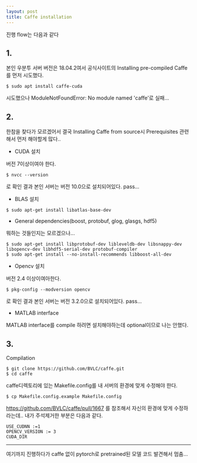 ```yaml
---
layout: post
title: Caffe installation
---
```


진행 flow는 다음과 같다
## 1.
본인 우분투 서버 버전은 18.04.2여서 공식사이트의 Installing pre-compiled Caffe를 먼저 시도했다.
```
$ sudo apt install caffe-cuda
```
시도했으나 ModuleNotFoundError: No module named 'caffe'로 실패...

## 2.
한참을 찾다가 모르겠어서 결국  Installing Caffe from source시
Prerequisites 관련해서 먼저 해야할게 많다..

- CUDA 설치
>
버전 7이상이여야 한다.
```
$ nvcc --version
```
로 확인 결과 본인 서버는 버전 10.0으로 설치되어있다.
pass...

- BLAS 설치
>
```
$ sudo apt-get install libatlas-base-dev
```

- General dependencies(boost, protobuf, glog, glasgs, hdf5)
>
뭐하는 것들인지는 모르겠으나...
```
$ sudo apt-get install libprotobuf-dev libleveldb-dev libsnappy-dev libopencv-dev libhdf5-serial-dev protobuf-compiler
$ sudo apt-get install --no-install-recommends libboost-all-dev
```

- Opencv 설치
>
버전 2.4 이상이여아한다.
```
$ pkg-config --modversion opencv
```
로 확인 결과 본인 서버는 버전 3.2.0으로 설치되어있다.
pass...

- MATLAB interface
>
MATLAB interface를 compile 하려면 설치해야하는데 optional이므로 나는 안했다.

## 3.
Compilation

>
```
$ git clone https://github.com/BVLC/caffe.git
$ cd caffe
```
caffe디렉토리에 있는 Makefile.config를 내 서버의 환경에 맞게 수정해야 한다.
```
$ cp Makefile.config.example Makefile.config
```
https://github.com/BVLC/caffe/pull/1667 를 참조해서 자신의 환경에 맞게 수정하라는데..
내가 주석제거한 부분은 다음과 같다.
```
USE_CUDNN :=1
OPENCV_VERSION := 3
CUDA_DIR
```

---

여기까지 진행하다가 caffe 없이 pytorch로 pretrained된 모델 코드 발견해서 멈춤...
